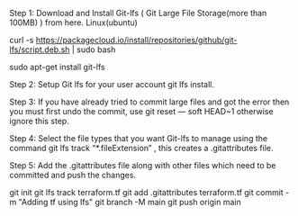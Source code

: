 Step 1: Download and Install Git-lfs ( Git Large File Storage(more than 100MB) ) from here.
Linux(ubuntu)

curl -s https://packagecloud.io/install/repositories/github/git-lfs/script.deb.sh | sudo bash

sudo apt-get install git-lfs

Step 2: Setup Git lfs for your user account git lfs install.

Step 3: If you have already tried to commit large files and got the error then you must first undo the commit, use git reset — soft HEAD~1 otherwise ignore this step.

Step 4: Select the file types that you want Git-lfs to manage using the command git lfs track “*.fileExtension” , this creates a .gitattributes file.

Step 5: Add the .gitattributes file along with other files which need to be committed and push the changes.

git init
git lfs track terraform.tf
git add .gitattributes terraform.tf
git commit -m "Adding tf using lfs"
git branch -M main
git push origin main
